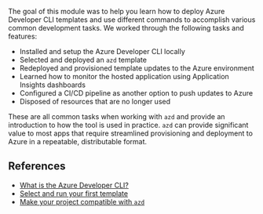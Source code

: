 The goal of this module was to help you learn how to deploy Azure Developer CLI templates and use different commands to accomplish various common development tasks. We worked through the following tasks and features:

- Installed and setup the Azure Developer CLI locally
- Selected and deployed an `azd` template
- Redeployed and provisioned template updates to the Azure environment
- Learned how to monitor the hosted application using Application Insights dashboards
- Configured a CI/CD pipeline as another option to push updates to Azure
- Disposed of resources that are no longer used

These are all common tasks when working with `azd` and provide an introduction to how the tool is used in practice. `azd` can provide significant value to most apps that require streamlined provisioning and deployment to Azure in a repeatable, distributable format.

## References

- [What is the Azure Developer CLI?](/azure/developer/azure-developer-cli/overview)
- [Select and run your first template](/azure/developer/azure-developer-cli/azd-templates?tabs=csharp)
- [Make your project compatible with `azd`](/azure/developer/azure-developer-cli/make-azd-compatible?pivots=azd-create)